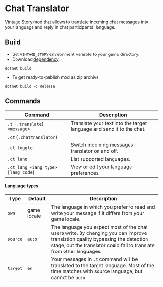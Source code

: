 # Chat Translator
Vintage Story mod that allows to translate incoming chat messages into your language 
and reply in chat participants' language.

## Build
- Set `VINTAGE_STORY` environment variable to your game directory.
- Download [dependency](https://github.com/Nyuhnyash/VSChatTranslator/releases/download/1.0.0/GoogleTranslateFreeApi.dll).
```shell
dotnet build
```
- To get ready-to-publish mod as zip archive
```shell
dotnet build -c Release
```

## Commands
| Command                            | Description                                                           |
|------------------------------------|-----------------------------------------------------------------------|
| `.t `(`.translate`) `<message>`    | Translate your text into the target language and send it to the chat. |
| `.ct` (`.chattranslator`)          |                                                                       |
| `.ct toggle`                       | Switch incoming messages translator on and off.                       |
| `.ct lang`                         | List supported languages.                                             |
| `.ct lang <lang type> [lang code]` | View or edit your language preferences.                               |

#### Language types
| Type     | Default     | Description                                                                                                                                                                                           |
|----------|-------------|-------------------------------------------------------------------------------------------------------------------------------------------------------------------------------------------------------|
| `own`    | game locale | The language in which you prefer to read and write your message if it differs from your game locale.                                                                                                  |
| `source` | `auto`      | The language you expect most of the chat users write. By changing you can improve translation quality bypassing the detection stage, but the translator could fail to translate from other languages. |
| `target` | `en`        | Your messages in `.t` command will be translated to the target language. Most of the time matches with source language, but cannot be `auto`.                                                         |
